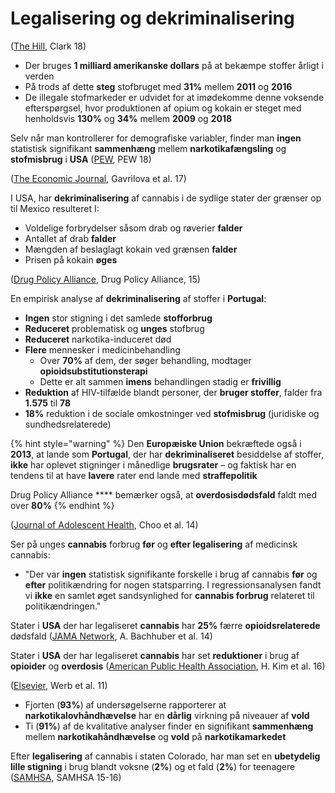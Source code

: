 # Legalisering og dekriminalisering

([The Hill](https://thehill.com/opinion/healthcare/417228-another-decade-lost-to-the-global-war-on-drugs), Clark 18)

* Der bruges **1 milliard amerikanske dollars** på at bekæmpe stoffer årligt i verden
* På trods af dette **steg** stofbruget med **31%** mellem **2011** og **2016**
* De illegale stofmarkeder er udvidet for at imødekomme denne voksende efterspørgsel, hvor produktionen af opium og kokain er steget med henholdsvis **130%** og **34%** mellem **2009** og **2018**

Selv når man kontrollerer for demografiske variabler, finder man **ingen** statistisk signifikant **sammenhæng** mellem **narkotikafængsling** og **stofmisbrug** i **USA** ([PEW](https://www.pewtrusts.org/en/research-and-analysis/issue-briefs/2018/03/more-imprisonment-does-not-reduce-state-drug-problems), PEW 18)

([The Economic Journal](http://conference.iza.org/conference\_files/riskonomics2015/zoutman\_f21865.pdf), Gavrilova et al. 17)

I USA, har **dekriminalisering** af cannabis i de sydlige stater der grænser op til Mexico resulteret I:

* Voldelige forbrydelser såsom drab og røverier **falder**
* Antallet af drab **falder**&#x20;
* Mængden af beslaglagt kokain ved grænsen **falder**
* Prisen på kokain **øges**

([Drug Policy Alliance](https://drugpolicy.org/sites/default/files/DPA\_Fact\_Sheet\_Portugal\_Decriminalization\_Feb2015.pdf), Drug Policy Alliance, 15)

En empirisk analyse af **dekriminalisering** af stoffer i **Portugal**:

* **Ingen** stor stigning i det samlede **stofforbrug**
* **Reduceret** problematisk og **unges** stofbrug
* **Reduceret** narkotika-induceret død&#x20;
* **Flere** mennesker i medicinbehandling&#x20;
  * Over **70%** af dem, der søger behandling, modtager **opioidsubstitutionsterapi**
  * Dette er alt sammen **imens** behandlingen stadig er **frivillig**
* **Reduktion** af HIV-tilfælde blandt personer, der **bruger stoffer**, falder fra **1.575** til **78**
* **18%** reduktion i de sociale omkostninger ved **stofmisbrug** (juridiske og sundhedsrelaterede)

{% hint style="warning" %}
Den **Europæiske Union** bekræftede også i **2013**, at lande som **Portugal**, der har **dekriminaliseret** besiddelse af stoffer, **ikke** har oplevet stigninger i månedlige **brugsrater** – og faktisk har en tendens til at have **lavere** rater end lande med **straffepolitik**&#x20;

Drug Policy Alliance **** bemærker også, at **overdosisdødsfald** faldt med over **80%**
{% endhint %}

([Journal of Adolescent Health](https://www.jahonline.org/article/S1054-139X\(14\)00107-4/fulltext), Choo et al. 14)

Ser på unges **cannabis** forbrug **før** og **efter legalisering** af medicinsk cannabis:

* "Der var **ingen** statistisk signifikante forskelle i brug af cannabis **før** og **efter** politikændring for nogen statsparring. I regressionsanalysen fandt vi **ikke** en samlet øget sandsynlighed for **cannabis forbrug** relateret til politikændringen."

Stater i **USA** der har legaliseret **cannabis** har **25%** færre **opioidsrelaterede** dødsfald ([JAMA Network](https://jamanetwork.com/journals/jamainternalmedicine/fullarticle/1898878), A. Bachhuber et al. 14)

Stater i **USA** der har legaliseret **cannabis** har set **reduktioner** i brug af **opioider** og **overdosis** ([American Public Health Association](https://ajph.aphapublications.org/doi/full/10.2105/AJPH.2016.303426), H. Kim et al. 16)

([Elsevier](https://www.sciencedirect.com/science/article/abs/pii/S0955395911000223), Werb et al. 11)

* Fjorten (**93%**) af undersøgelserne rapporterer at **narkotikalovhåndhævelse** har en **dårlig** virkning på niveauer af **vold**
* Ti (**91%**) af de kvalitative analyser finder en signifikant **sammenhæng** mellem **narkotikahåndhævelse** og **vold** på **narkotikamarkedet**

Efter **legalisering** af cannabis i staten Colorado, har man set en **ubetydelig lille stigning** i brug blandt voksne (**2%**) og et fald (**2%**) for teenagere ([SAMHSA](https://www.samhsa.gov/data/sites/default/files/NSDUHsaePercents2016/NSDUHsaePercents2016.pdf), SAMHSA 15-16)
